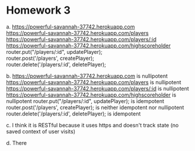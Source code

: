 # Homework 3
a.
    https://powerful-savannah-37742.herokuapp.com  
    https://powerful-savannah-37742.herokuapp.com/players  
    https://powerful-savannah-37742.herokuapp.com/players/:id  
    https://powerful-savannah-37742.herokuapp.com/highscoreholder 
    router.put("/players/:id", updatePlayer);  
    router.post('/players', createPlayer);  
    router.delete('/players/:id', deletePlayer);  
    

b. 
    https://powerful-savannah-37742.herokuapp.com  is nullipotent  
    https://powerful-savannah-37742.herokuapp.com/players  is nullipotent  
    https://powerful-savannah-37742.herokuapp.com/players/:id  is nullipotent 
    https://powerful-savannah-37742.herokuapp.com/highscoreholder  is nullipotent
    router.put("/players/:id", updatePlayer);  is idempotent  
    router.post('/players', createPlayer);  is neither idempotent nor nullipotent  
    router.delete('/players/:id', deletePlayer);  is idempotent  
    
c. I think it is RESTful because it uses https and doesn't track state (no saved context of user visits)

d. There 
 
